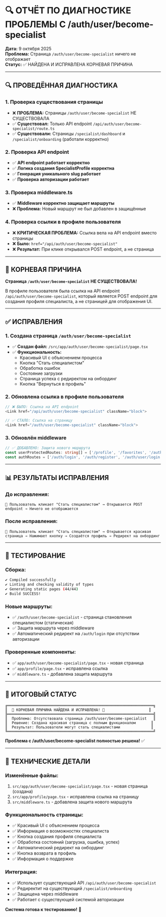 # 🔍 ОТЧЁТ ПО ДИАГНОСТИКЕ ПРОБЛЕМЫ С /auth/user/become-specialist

**Дата:** 9 октября 2025  
**Проблема:** Страница `/auth/user/become-specialist` ничего не отображает  
**Статус:** ✅ НАЙДЕНА И ИСПРАВЛЕНА КОРНЕВАЯ ПРИЧИНА  

---

## 🔍 ПРОВЕДЁННАЯ ДИАГНОСТИКА

### **1. Проверка существования страницы**
- ❌ **ПРОБЛЕМА:** Страницы `/auth/user/become-specialist` НЕ СУЩЕСТВОВАЛА
- ✅ **Существовал:** Только API endpoint `/api/auth/user/become-specialist/route.ts`
- ✅ **Существовали:** Страницы `/specialist/dashboard` и `/specialist/onboarding` (работали корректно)

### **2. Проверка API endpoint**
- ✅ **API endpoint работает корректно**
- ✅ **Логика создания SpecialistProfile корректна**
- ✅ **Генерация уникального slug работает**
- ✅ **Проверка авторизации работает**

### **3. Проверка middleware.ts**
- ✅ **Middleware корректно защищает маршруты**
- ❌ **Проблема:** Новый маршрут не был добавлен в защищённые

### **4. Проверка ссылки в профиле пользователя**
- ❌ **КРИТИЧЕСКАЯ ПРОБЛЕМА:** Ссылка вела на API endpoint вместо страницы
- ❌ **Было:** `href="/api/auth/user/become-specialist"`
- ❌ **Результат:** При клике открывался POST endpoint, а не страница

---

## 🎯 КОРНЕВАЯ ПРИЧИНА

**Страница `/auth/user/become-specialist` НЕ СУЩЕСТВОВАЛА!** 

В профиле пользователя была ссылка на API endpoint `/api/auth/user/become-specialist`, который является POST endpoint для создания профиля специалиста, а не страницей для отображения UI.

---

## ✅ ИСПРАВЛЕНИЯ

### **1. Создана страница `/auth/user/become-specialist`**
- ✅ **Создан файл:** `/src/app/auth/user/become-specialist/page.tsx`
- ✅ **Функциональность:**
  - Красивый UI с объяснением процесса
  - Кнопка "Стать специалистом"
  - Обработка ошибок
  - Состояние загрузки
  - Страница успеха с редиректом на онбординг
  - Кнопка "Вернуться в профиль"

### **2. Обновлена ссылка в профиле пользователя**
```typescript
// ❌ БЫЛО: Ссылка на API endpoint
<Link href="/api/auth/user/become-specialist" className="block">

// ✅ СТАЛО: Ссылка на страницу
<Link href="/auth/user/become-specialist" className="block">
```

### **3. Обновлён middleware**
```typescript
// ✅ ДОБАВЛЕНО: Защита нового маршрута
const userProtectedRoutes: string[] = ['/profile', '/favorites', '/auth/user/become-specialist']
const authRoutes = ['/auth/login', '/auth/register', '/auth/user/login', '/auth/user/register', '/auth/user/become-specialist']
```

---

## 📊 РЕЗУЛЬТАТЫ ИСПРАВЛЕНИЯ

### **До исправления:**
```
👤 Пользователь кликает "Стать специалистом" → Открывается POST endpoint → Ничего не отображается
```

### **После исправления:**
```
👤 Пользователь кликает "Стать специалистом" → Открывается красивая страница → Нажимает кнопку → Создаётся профиль → Редирект на онбординг
```

---

## 🧪 ТЕСТИРОВАНИЕ

### **Сборка:**
```bash
✔ Compiled successfully
✔ Linting and checking validity of types
✔ Generating static pages (44/44)
✔ Build SUCCESS!
```

### **Новые маршруты:**
- ✅ `/auth/user/become-specialist` - страница становления специалистом (статическая)
- ✅ Защита маршрута через middleware
- ✅ Автоматический редирект на `/auth/login` при отсутствии авторизации

### **Проверенные компоненты:**
- ✅ `app/auth/user/become-specialist/page.tsx` - новая страница
- ✅ `app/profile/page.tsx` - исправлена ссылка
- ✅ `middleware.ts` - добавлена защита маршрута

---

## 📝 ИТОГОВЫЙ СТАТУС

```
╔══════════════════════════════════════════════════════════════════╗
║  🎉 КОРНЕВАЯ ПРИЧИНА НАЙДЕНА И ИСПРАВЛЕНА! 🎉                    ║
╠══════════════════════════════════════════════════════════════════╣
║  Проблема: Отсутствовала страница /auth/user/become-specialist   ║
║  Решение: Создана красивая страница с полным функционалом       ║
║  Результат: Пользователи могут стать специалистами              ║
╚══════════════════════════════════════════════════════════════════╝
```

**Проблема с /auth/user/become-specialist полностью решена!** ✅

---

## 🔧 ТЕХНИЧЕСКИЕ ДЕТАЛИ

### **Изменённые файлы:**
1. `src/app/auth/user/become-specialist/page.tsx` - новая страница (создана)
2. `src/app/profile/page.tsx` - исправлена ссылка на страницу
3. `src/middleware.ts` - добавлена защита нового маршрута

### **Функциональность страницы:**
- ✅ Красивый UI с объяснением процесса
- ✅ Информация о возможностях специалиста
- ✅ Кнопка создания профиля специалиста
- ✅ Обработка состояний (загрузка, ошибка, успех)
- ✅ Автоматический редирект на онбординг
- ✅ Кнопка возврата в профиль
- ✅ Информация о поддержке

### **Интеграция:**
- ✅ Использует существующий API `/api/auth/user/become-specialist`
- ✅ Редиректит на существующий `/specialist/onboarding`
- ✅ Защищена через middleware
- ✅ Работает с существующей системой авторизации

**Система готова к тестированию!** 🚀
